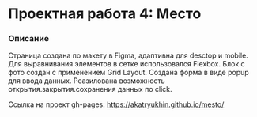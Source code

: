 # Проектная работа 4: Место

### Описание
Страница создана по макету в Figma, адаптивна для desctop и mobile.
Для выравнивания элементов в сетке использовался Flexbox. Блок с фото создан с применением Grid Layout.
Создана форма в виде popup для ввода данных. Реазилована возможность открытия.закрытия.сохранения данных по click.

Ссылка на проект gh-pages: https://akatryukhin.github.io/mesto/



